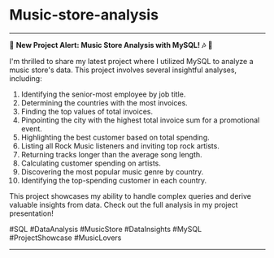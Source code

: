 # Music-store-analysis

---

🚀 **New Project Alert: Music Store Analysis with MySQL! 🎶** 🚀

I'm thrilled to share my latest project where I utilized MySQL to analyze a music store's data. This project involves several insightful analyses, including:

1. Identifying the senior-most employee by job title.
2. Determining the countries with the most invoices.
3. Finding the top values of total invoices.
4. Pinpointing the city with the highest total invoice sum for a promotional event.
5. Highlighting the best customer based on total spending.
6. Listing all Rock Music listeners and inviting top rock artists.
7. Returning tracks longer than the average song length.
8. Calculating customer spending on artists.
9. Discovering the most popular music genre by country.
10. Identifying the top-spending customer in each country.

This project showcases my ability to handle complex queries and derive valuable insights from data. Check out the full analysis in my project presentation!

#SQL #DataAnalysis #MusicStore #DataInsights #MySQL #ProjectShowcase #MusicLovers

---
